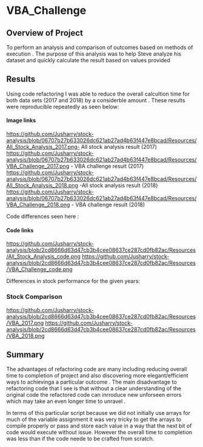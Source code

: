 # VBA_Challenge

## Overview of Project
To perform an analysis and comparison of outcomes based on methods of execution .
The purpose of this analysis was to help Steve analyze his dataset and quickly calculate the result based on values provided
## Results
Using code refactoring I was able to reduce the overall calcultion time for both data sets (2017 and 2018) by a considerble amount .
These results were reproducible repeatedly as seen below:
#### Image links
https://github.com/Jusharry/stock-analysis/blob/06707b27b633026dc621ab27ad4b63f447e8bcad/Resources/All_Stock_Analysis_2017.png- All stock analysis result (2017)
https://github.com/Jusharry/stock-analysis/blob/06707b27b633026dc621ab27ad4b63f447e8bcad/Resources/VBA_Challenge_2017.png - VBA challenge result (2017) 
https://github.com/Jusharry/stock-analysis/blob/06707b27b633026dc621ab27ad4b63f447e8bcad/Resources/All_Stock_Analysis_2018.png -All stock analysis result (2018)
https://github.com/Jusharry/stock-analysis/blob/06707b27b633026dc621ab27ad4b63f447e8bcad/Resources/VBA_Challenge_2018.png - VBA challenge result (2018)

Code differences seen here :
#### Code links
https://github.com/Jusharry/stock-analysis/blob/2cd8666d63d47cb3b4cee08637ce287cd0fb82ac/Resources/All_Stock_Analysis_code.png
https://github.com/Jusharry/stock-analysis/blob/2cd8666d63d47cb3b4cee08637ce287cd0fb82ac/Resources/VBA_Challenge_code.png

Differences in stock performance for the given years:
### Stock Comparison
https://github.com/Jusharry/stock-analysis/blob/2cd8666d63d47cb3b4cee08637ce287cd0fb82ac/Resources/VBA_2017.png
https://github.com/Jusharry/stock-analysis/blob/2cd8666d63d47cb3b4cee08637ce287cd0fb82ac/Resources/VBA_2018.png

## Summary
The advantages of refactoring code are many including reducing overall time to completion of project and also discovering more elegant/efficient ways to achievinga a particular outcome .
The main disadvantage to refactoring code that I see is that without a clear understanding of the original code the refactored code can inrroduce new unforseen errors which may take an even longer time to unravel .

In terms of this particular script because we did not initially use arrays for much of the variable assignment it was very tricky to get the arrays to compile properly or pass and store each value in a way that the next bit of code would execute without issue.
However the overall time to completion was less than if the code neede to be crafted from scratch.

